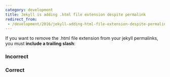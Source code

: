 ```yaml
---
category: development
title: Jekyll is adding .html file extension despite permalink
redirect_from:
 - /development/2016/jekyll-adding-html-file-extension-despite-permalink/
---
```


If you want to remove the .html file extension from your jekyll permalinks, you must **include a trailing slash**:

### Incorrect

<script src="https://gist.github.com/maxmumford/4c8136f10f6f426848e8.js"></script>

### Correct

<script src="https://gist.github.com/maxmumford/3e5fbe621f59b58e797a.js"></script>
